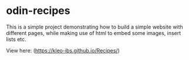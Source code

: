 # odin-recipes
This is a simple project demonstrating how to build a simple website with different pages, while making use of html to embed some images, insert lists etc. 

View here: (https://kleo-ibs.github.io/Recipes/)
